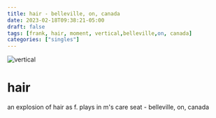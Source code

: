 ```yaml
---
title: hair - belleville, on, canada
date: 2023-02-18T09:38:21-05:00
draft: false
tags: [frank, hair, moment, vertical,belleville,on, canada]
categories: ["singles"]
---
```

![vertical](/p/sbr-20230218-1001356.jpg)
<!--more-->
# hair
an explosion of hair as f. plays in m's care seat - belleville, on, canada
